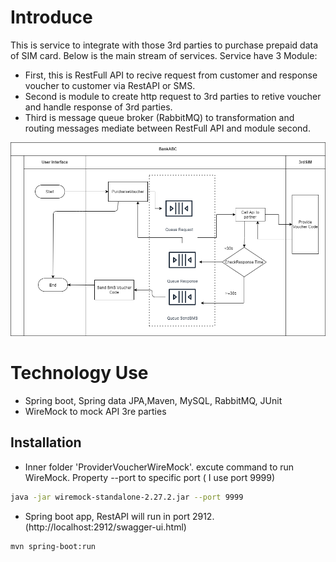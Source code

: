 # Introduce

This is service to integrate with those 3rd parties to purchase prepaid data of SIM card. Below is the main stream of services. Service have 3 Module:
  - First, this is RestFull API to recive request from customer and response voucher to customer via RestAPI or SMS. 
  - Second is module to create http request to 3rd parties to retive voucher and handle response of 3rd parties.
  - Third is message queue broker (RabbitMQ) to transformation and routing messages mediate between RestFull API and module second.

![Alt Text](/MainFlow.png)

# Technology Use

- Spring boot, Spring data JPA,Maven, MySQL, RabbitMQ, JUnit
- WireMock to mock API 3re parties

## Installation

- Inner folder 'ProviderVoucherWireMock'. excute command to run WireMock. Property --port to specific port ( I use port 9999)

```bash
java -jar wiremock-standalone-2.27.2.jar --port 9999
```

- Spring boot app, RestAPI will run in port 2912. (http://localhost:2912/swagger-ui.html)

```bash
mvn spring-boot:run
```


